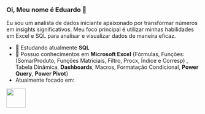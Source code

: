 ### Oi, Meu nome é Eduardo 👋
Eu sou um analista de dados iniciante apaixonado por transformar números em insights significativos. Meu foco principal é utilizar minhas habilidades em Excel e SQL para analisar e visualizar dados de maneira eficaz.
- 📝 Estudando atualmente **SQL**
- 📘 Possuo conhecimentos em **Microsoft Excel** {Fórmulas, Funções: (SomarProduto, Funções Matriciais, Filtro, Procx, Índice e Corresp) , Tabela Dinâmica, **Dashboards**, Macros, Formatação Condicional, **Power Query**, **Power Pivot**}
- Atualmente focado em:
<img width='50' height = '50' src="https://cdn.jsdelivr.net/gh/devicons/devicon@latest/icons/azuresqldatabase/azuresqldatabase-original.svg" />
          
          
